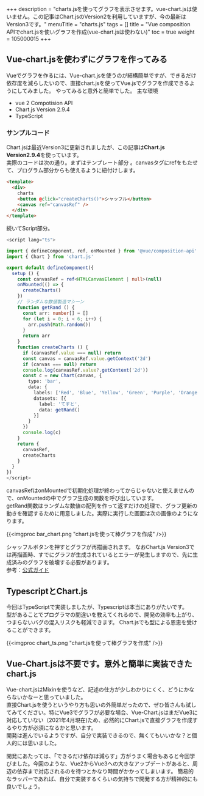 +++
description = "charts.jsを使ってグラフを表示させます。vue-chart.jsは使いません。この記事はChart.jsのVersion2を利用していますが、今の最新はVersion3です。"
menuTitle = "charts.js"
tags = []
title = "Vue composition APIでchart.jsを使いグラフを作成(vue-chart.jsは使わない)"
toc = true
weight = 105000015
+++


## Vue-chart.jsを使わずにグラフを作ってみる

Vueでグラフを作るには、Vue-chart.jsを使うのが結構簡単ですが、できるだけ依存度を減らしたいので、直接chart.jsを使ってVue.jsでグラフを作成できるようにしてみました。
やってみると意外と簡単でした。
主な環境

- vue 2 Compotision API
- Chart.js Version 2.9.4
- TypeScript

### サンプルコード

Chart.jsは最近Version3に更新されましたが、この記事は**Chart.js Version2.9.4**を使っています。  
実際のコードは次の通り。まずはテンプレート部分 。canvasタグにrefをもたせて、プログラム部分からも使えるように紐付けします。

```html
<template>
  <div>
    charts
    <button @click="createCharts()">シャッフル</button>
    <canvas ref="canvasRef" />
  </div>
</template>
```

続いてScript部分。

```typescript
<script lang="ts">

import { defineComponent, ref, onMounted } from '@vue/composition-api'
import { Chart } from 'chart.js'

export default defineComponent({
  setup () {
    const canvasRef = ref<HTMLCanvasElement | null>(null)
    onMounted(() => {
      createCharts()
    })
    // ランダムな数値製造マシーン
    function getRand () {
      const arr: number[] = []
      for (let i = 0; i < 6; i++) {
        arr.push(Math.random())
      }
      return arr
    }
    function createCharts () {
      if (canvasRef.value === null) return
      const canvas = canvasRef.value.getContext('2d')
      if (canvas === null) return
      console.log(canvasRef.value?.getContext('2d'))
      const c = new Chart(canvas, {
        type: 'bar',
        data: {
          labels: ['Red', 'Blue', 'Yellow', 'Green', 'Purple', 'Orange'],
          datasets: [{
            label: 'てすと',
            data: getRand()
          }]
        }
      })
      console.log(c)
    }
    return {
      canvasRef,
      createCharts
    }
  }
})
</script>
```

canvasRefはonMountedで初期化処理が終わってからじゃないと使えませんので、onMountedの中でグラフ生成の関数を呼び出しています。  
getRand関数はランダムな数値の配列を作って返すだけの処理で、グラフ更新の動きを確認するために用意しました。実際に実行した画面は次の画像のようになります。  

{{<imgproc bar_chart.png "chart.jsを使って棒グラフを作成" />}}

シャッフルボタンを押すとグラフが再描画されます。
なおChart.js Version3では再描画時、すでにグラフが生成されているとエラーが発生しますので、先に生成済みのグラフを破壊する必要があります。  
参考：[公式ガイド](https://www.chartjs.org/docs/latest/developers/api.html#destroy)

## TypescriptとChart.js

今回はTypeScriptで実装しましたが、Typescriptは本当にありがたいです。  
型があることでプログラマの間違いを教えてくれるので、開発の効率も上がり、つまらないバグの混入リスクも軽減できます。
Chart.jsでも型による恩恵を受けることができます。  

{{<imgproc chart_ts.png "chart.jsを使って棒グラフを作成" />}}

## Vue-Chart.jsは不要です。意外と簡単に実装できたchart.js

Vue-chart.jsはMixinを使うなど、記述の仕方が少しわかりにくく、どうにかならないかなーと思っていました。  
直接Chart.jsを使うというやり方も思いの外簡単だったので、ぜひ皆さんも試してみてください。特にVue3でグラフが必要な場合、Vue-Chart.jsはまだVue3に対応していない（2021年4月現在)ため、必然的にChart.jsで直接グラフを作成するやり方が必須になるかと思います。  
開発は進んでいるようですが、自分で実装できるので、無くてもいいかな？と個人的には思いました。  

開発にあたっては、「できるだけ依存は減らす」方がうまく場合もあると今回学びました。今回のような、Vue2からVue3への大きなアップデートがあると、周辺の依存まで対応されるのを待つとかなり時間がかかってしまいます。
簡易的なラッパーであれば、自分で実装するくらいの気持ちで開発する方が精神的にも良いでしょう。
